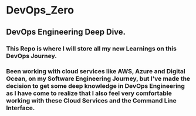 # DevOps_Zero

## DevOps Engineering Deep Dive.

### This Repo is where I will store all my new Learnings on this DevOps Journey.

### Been working with cloud services like AWS, Azure and Digital Ocean, on my Software Engineering Journey, but I've made the decision to get some deep knowledge in DevOps Engineering as I have come to realize that I also feel very comfortable working with these Cloud Services and the Command Line Interface.
